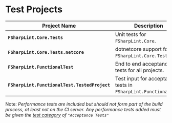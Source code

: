 # Test Projects

Project Name | Description
------------ | --------
**`FSharpLint.Core.Tests`** | Unit tests for `FSharpLint.Core`.
**`FSharpLint.Core.Tests.netcore`** | dotnetcore support for `FSharpLint.Core.Tests`.
**`FSharpLint.FunctionalTest`** | End to end acceptance tests for all projects.
**`FSharpLint.FunctionalTest.TestedProject`** | Test input for acceptance tests in `FSharpLint.FunctionalTest`.

Note: *Performance tests are included but should not form part of the build process, at least not on the CI server. Any performance tests added must be given the [test category](http://www.nunit.org/index.php?p=category&r=2.2.10) of `"Acceptance Tests"`*
